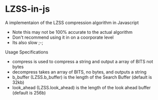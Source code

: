 # LZSS-in-js
A implementaion of the LZSS compression algorithm in Javascript

* Note this may not be 100% accurate to the actual algorithm
*   Don't recommend using it in on a coorporate level
*   Its also slow ;-;

Usage Specifications
*   compress is used to compress a string and output a array of BITS not bytes
*   decompress takes an array of BITS, no bytes, and outputs a string
*   b_buffer (LZSS.b_buffer) is the length of the Search Buffer (default is 32kb)
*   look_ahead (LZSS.look_ahead) is the length of the look ahead buffer (default is 256b)
